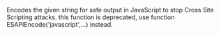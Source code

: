 Encodes the given string for safe output in JavaScript to stop Cross Site Scripting attacks.
		this function is deprecated, use function ESAPIEncode('javascript',...) instead.